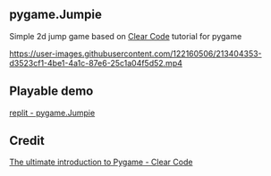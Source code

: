 ## pygame.Jumpie
Simple 2d jump game based on [Clear Code](https://twitter.com/clear_coder) tutorial for pygame 

https://user-images.githubusercontent.com/122160506/213404353-d3523cf1-4be1-4a1c-87e6-25c1a04f5d52.mp4

## Playable demo 
[replit - pygame.Jumpie](https://replit.com/@BorisKlco/pygameJumpie)

## Credit
[The ultimate introduction to Pygame - Clear Code](https://youtu.be/AY9MnQ4x3zk)
